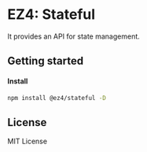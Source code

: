 # EZ4: Stateful

It provides an API for state management.

## Getting started

#### Install

```sh
npm install @ez4/stateful -D
```

## License

MIT License
